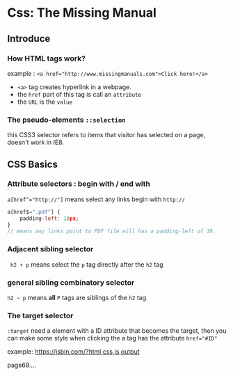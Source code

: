 # Css: The Missing Manual

## Introduce

### How HTML tags work?

example :  `<a href="http://www.missingmanuals.com">Click here!</a>`

- `<a>` tag creates hyperlink in a webpage.
- the `href` part of this tag is call  an `attribute`
- the `URL`  is the `value`

### The pseudo-elements `::selection`
this CSS3 selector refers to items that visitor has selected on a page, doesn't work in IE8.



## CSS Basics

### Attribute selectors : begin with / end with

`a[href^="http://"]` means select any links begin with `http://`

```js
a[href$=".pdf"] {
    padding-left: 10px;
}
// means any links point to PDF file will has a padding-left of 10.
```



### Adjacent sibling selector

` h2 + p` means select the `p` tag directly after the `h2` tag



### general sibling combinatory selector

`h2 ~ p` means __all__  `P` tags are siblings of the `h2` tag



### The target selector

`:target` need a element with a ID attribute that becomes the target, then you can make some style when clicking the a tag has the attribute `href="#ID"`

example: https://jsbin.com/?html,css,js,output



page69....

​	





